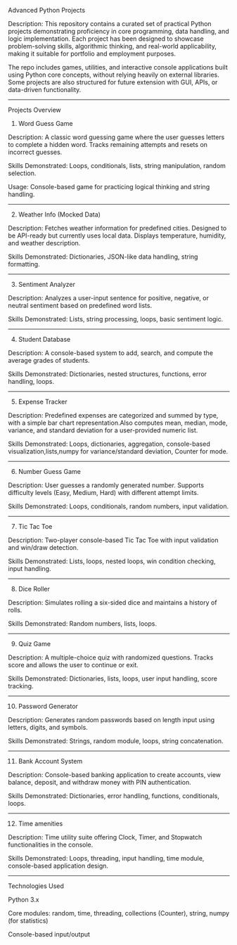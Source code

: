 
Advanced Python Projects

Description:
This repository contains a curated set of practical Python projects demonstrating proficiency in core programming, data handling, and logic implementation. Each project has been designed to showcase problem-solving skills, algorithmic thinking, and real-world applicability, making it suitable for portfolio and employment purposes.

The repo includes games, utilities, and interactive console applications built using Python core concepts, without relying heavily on external libraries. Some projects are also structured for future extension with GUI, APIs, or data-driven functionality.


---

Projects Overview

1. Word Guess Game

Description: A classic word guessing game where the user guesses letters to complete a hidden word. Tracks remaining attempts and resets on incorrect guesses.

Skills Demonstrated: Loops, conditionals, lists, string manipulation, random selection.

Usage: Console-based game for practicing logical thinking and string handling.



---

2. Weather Info (Mocked Data)

Description: Fetches weather information for predefined cities. Designed to be API-ready but currently uses local data. Displays temperature, humidity, and weather description.

Skills Demonstrated: Dictionaries, JSON-like data handling, string formatting.



---

3. Sentiment Analyzer

Description: Analyzes a user-input sentence for positive, negative, or neutral sentiment based on predefined word lists.

Skills Demonstrated: Lists, string processing, loops, basic sentiment logic.



---

4. Student Database

Description: A console-based system to add, search, and compute the average grades of students.

Skills Demonstrated: Dictionaries, nested structures, functions, error handling, loops.



---

5. Expense Tracker

Description: Predefined expenses are categorized and summed by type, with a simple bar chart representation.Also computes mean, median, mode, variance, and standard deviation for a user-provided numeric list.

Skills Demonstrated: Loops, dictionaries, aggregation, console-based visualization,lists,numpy for variance/standard deviation, Counter for mode.



---

6. Number Guess Game

Description: User guesses a randomly generated number. Supports difficulty levels (Easy, Medium, Hard) with different attempt limits.

Skills Demonstrated: Loops, conditionals, random numbers, input validation.



---

7. Tic Tac Toe

Description: Two-player console-based Tic Tac Toe with input validation and win/draw detection.

Skills Demonstrated: Lists, loops, nested loops, win condition checking, input handling.



---

8. Dice Roller

Description: Simulates rolling a six-sided dice and maintains a history of rolls.

Skills Demonstrated: Random numbers, lists, loops.



---

9. Quiz Game

Description: A multiple-choice quiz with randomized questions. Tracks score and allows the user to continue or exit.

Skills Demonstrated: Dictionaries, lists, loops, user input handling, score tracking.



---

10. Password Generator

Description: Generates random passwords based on length input using letters, digits, and symbols.

Skills Demonstrated: Strings, random module, loops, string concatenation.



---

11. Bank Account System

Description: Console-based banking application to create accounts, view balance, deposit, and withdraw money with PIN authentication.

Skills Demonstrated: Dictionaries, error handling, functions, conditionals, loops.



---

12. Time amenities 

Description: Time utility suite offering Clock, Timer, and Stopwatch functionalities in the console.

Skills Demonstrated: Loops, threading, input handling, time module, console-based application design.



---

Technologies Used

Python 3.x

Core modules: random, time, threading, collections (Counter), string, numpy (for statistics)

Console-based input/output
